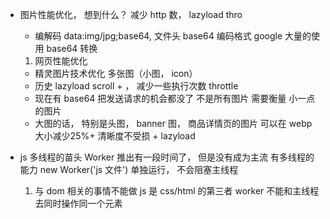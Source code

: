 - 图片性能优化，    想到什么？ 减少 http 数， lazyload thro
  - 编解码
data:img/jpg;base64, 文件头  base64 编码格式
google 大量的使用 base64 转换

  1. 网页性能优化
    - 精灵图片技术优化  多张图（小图， icon） 
    - 历史  lazyload  scroll +  ，  减少一些执行次数 throttle
    - 现在有  base64 把发送请求的机会都没了 不是所有图片  需要衡量
        小一点的图片
    - 大图的话， 特别是头图， banner 图， 商品详情页的图片
      可以在 webp 大小减少25%+  清晰度不受损  + lazyload
      <!-- 京东图片优化历史 -->


- js 多线程的苗头 Worker 推出有一段时间了， 但是没有成为主流
  有多线程的能力
  new Worker('js 文件') 单独运行， 不会阻塞主线程
  1. 与 dom 相关的事情不能做
    js 是 css/html 的第三者
    worker 不能和主线程去同时操作同一个元素